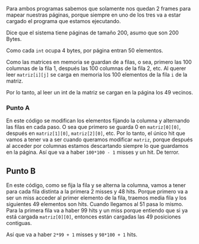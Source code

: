 Para ambos programas sabemos que solamente nos quedan 2 frames para mapear nuestras páginas, porque siempre en uno de los tres va a estar cargado el programa que estamos ejecutando. 

Dice que el sistema tiene páginas de tamaño 200, asumo que son 200 Bytes. 

Como cada `int` ocupa 4 bytes, por página entran 50 elementos.

Como las matrices en memoria se guardan de a filas, o sea, primero las 100 columnas de la fila 1, después las 100 columnas de la fila 2, etc. Al querer leer `matriz[i][j]` se carga en memoria los 100 elementos de la fila `i` de la matriz. 

Por lo tanto, al leer un int de la matriz se cargan en la página los 49 vecinos. 

### Punto A 
En este código se modifican los elementos fijando la columna y alternando las filas en cada paso. O sea que primero se guarda 0 en `matriz[0][0]`, después en `matriz[1][0]`, `matriz[2][0]`, etc. Por lo tanto, el único hit que vamos a tener va a ser cuando queramos modificar `matriz`, porque después al acceder por columnas estamos descartando siempre lo que guardamos en la página. Así que va a haber `100*100 - 1` misses y un hit. De terror.

## Punto B
En este código, como se fija la fila y se alterna la columna, vamos a tener para cada fila distinta a la primera 2 misses y 48 hits. Porque primero va a ser un miss acceder al primer elemento de la fila, traemos media fila y los siguientes 49 elementos son hits. Cuando llegamos al 51 pasa lo mismo. Para la primera fila va a haber 99 hits y un miss porque entiendo que si ya está cargada `matriz[0][0]`, entonces están cargadas las 49 posiciones contiguas. 

Así que va a haber `2*99 + 1` misses y `98*100 + 1` hits.
